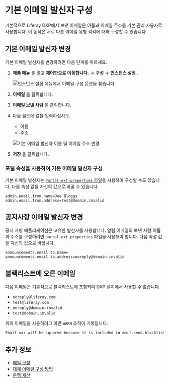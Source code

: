 # 기본 이메일 발신자 구성

기본적으로 Liferay DXP에서 보낸 이메일은 이름과 이메일 주소를 기본 관리 사용자로 사용합니다. 이 동작은 서로 다른 이메일 유형 각각에 대해 구성할 수 있습니다.

## 기본 이메일 발신자 변경

기본 이메일 발신자를 변경하려면 다음 단계를 따르세요.

1. **제품 메뉴** 을 열고 **제어판으로 이동합니다.** → **구성** → **인스턴스 설정** .

    ![인스턴스 설정 메뉴에서 이메일 구성 옵션을 찾습니다.](./configuring-default-email-senders/images/01.png)

1. **이메일** 을 클릭합니다.

1. **이메일 보낸 사람** 을 클릭합니다.

1. 다음 필드에 값을 입력하십시오.

    * 이름
    * 주소

    ![기본 이메일 발신자 이름 및 이메일 주소 변경.](./configuring-default-email-senders/images/02.png)

1. **저장** 을 클릭합니다.

### 포털 속성을 사용하여 기본 이메일 발신자 구성

기본 이메일 발신자는 [`Portal-ext.properties` 파일](../../reference/portal-properties.md)을 사용하여 구성할 수도 있습니다. 다음 속성 값을 자신의 값으로 바꿀 수 있습니다.

```properties
admin.email.from.name=Joe Bloggs
admin.email.from.address=test@domain.invalid
```

## 공지사항 이메일 발신자 변경

공지 사항 애플리케이션은 고유한 발신자를 사용합니다. 알림 이메일의 보낸 사람 이름과 주소를 구성하려면 `portal-ext.properties` 파일을 사용해야 합니다. 다음 속성 값을 자신의 값으로 바꿉니다.

```properties
announcements.email.to.name=
announcements.email.to.address=noreply@domain.invalid
```

## 블랙리스트에 오른 이메일

다음 이메일은 기본적으로 블랙리스트에 포함되며 DXP 설치에서 사용할 수 없습니다.

* `noreply@liferay.com`
* `test@liferay.com`
* `noreply@domain.invalid`
* `test@domain.invalid`

위의 이메일을 사용하려고 하면 `WARN` 추적이 기록됩니다.

```bash
Email xxx will be ignored because it is included in mail.send.blacklist
```
## 추가 정보

* [메일 구성](../configuring-mail.md)
* [대체 이메일 구성 방법](./alternative-email-configuration-methods.md)
* [문맥 재산](../../reference/portal-properties.md)
